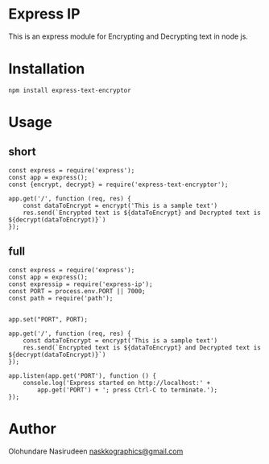 # Express IP

This is an express module for Encrypting and Decrypting text in node js.

# Installation

```
npm install express-text-encryptor
```

# Usage

## short
```
const express = require('express');
const app = express();
const {encrypt, decrypt} = require('express-text-encryptor');

app.get('/', function (req, res) {
    const dataToEncrypt = encrypt('This is a sample text')
    res.send(`Encrypted text is ${dataToEncrypt} and Decrypted text is ${decrypt(dataToEncrypt)}`)
});

```
## full
```
const express = require('express');
const app = express();
const expressip = require('express-ip');
const PORT = process.env.PORT || 7000;
const path = require('path');


app.set("PORT", PORT);

app.get('/', function (req, res) {
    const dataToEncrypt = encrypt('This is a sample text')
    res.send(`Encrypted text is ${dataToEncrypt} and Decrypted text is ${decrypt(dataToEncrypt)}`)
});

app.listen(app.get('PORT'), function () {
    console.log('Express started on http://localhost:' +
        app.get('PORT') + '; press Ctrl-C to terminate.');
});

```

# Author
Olohundare Nasirudeen <naskkographics@gmail.com> 